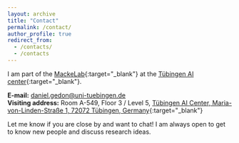 ```yaml
---
layout: archive
title: "Contact"
permalink: /contact/
author_profile: true
redirect_from:
  - /contacts/
  - /contacts
---
```


I am part of the [MackeLab](https://www.mackelab.org){:target="_blank"} at the [Tübingen AI center](https://tuebingen.ai){:target="_blank"}.

**E-mail:** [daniel.gedon@uni-tuebingen.de](mailto:daniel.gedon@uni-tuebingen.de)\
**Visiting address:** Room A-549, Floor 3 / Level 5, [Tübingen AI Center, Maria-von-Linden-Straße 1, 72072 Tübingen, Germany](https://maps.app.goo.gl/5XGiHH81pGSSCq896){:target="_blank"}

Let me know if you are close by and want to chat! I am always open to get to know new people and discuss research ideas.